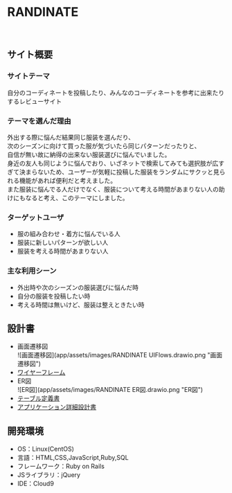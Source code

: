 # RANDINATE
​
## サイト概要
### サイトテーマ
自分のコーディネートを投稿したり、みんなのコーディネートを参考に出来たりするレビューサイト
​
### テーマを選んだ理由
外出する際に悩んだ結果同じ服装を選んだり、<br>
次のシーズンに向けて買った服が気づいたら同じパターンだったりと、<br>
自信が無い故に納得の出来ない服装選びに悩んでいました。<br>
身近の友人も同じように悩んでおり、いざネットで検索してみても選択肢が広すぎて決まらないため、ユーザーが気軽に投稿した服装をランダムにサクッと見られる機能があれば便利だと考えました。<br>
また服装に悩んでる人だけでなく、服装について考える時間があまりない人の助けにもなると考え、このテーマにしました。
​
### ターゲットユーザ
- 服の組み合わせ・着方に悩んでいる人
- 服装に新しいパターンが欲しい人
- 服装を考える時間があまりない人
​
### 主な利用シーン
- 外出時や次のシーズンの服装選びに悩んだ時
- 自分の服装を投稿したい時
- 考える時間は無いけど、服装は整えときたい時
​
## 設計書
- 画面遷移図<br>![画面遷移図](app/assets/images/RANDINATE UIFlows.drawio.png "画面遷移図")
- [ワイヤーフレーム](https://drive.google.com/file/d/1AdDFlNVCnxZz2alWhYCqEbTquaXF8aT7/view?usp=drive_link)
- ER図<br>![ER図](app/assets/images/RANDINATE ER図.drawio.png "ER図")
- [テーブル定義書](https://docs.google.com/spreadsheets/d/1Q4_X8HRF_ZdXEdjpu9T2YCUPxqIVMrp0/edit?usp=sharing&ouid=106222049630350906641&rtpof=true&sd=true)
- [アプリケーション詳細設計書](https://docs.google.com/spreadsheets/d/1a7TyC-jQDM0YmzrdpArlPnilztogUgQIDrPlmHprJKY/edit?usp=sharing)
​
## 開発環境
- OS：Linux(CentOS)
- 言語：HTML,CSS,JavaScript,Ruby,SQL
- フレームワーク：Ruby on Rails
- JSライブラリ：jQuery
- IDE：Cloud9
